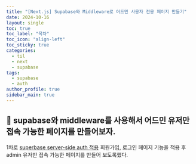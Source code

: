 ```yaml
---
title: "[Next.js] Supabase와 Middleware로 어드민 사용자 전용 페이지 만들기"
date: 2024-10-16
layout: single
toc: true
toc_label: "목차"
toc_icon: "align-left"
toc_sticky: true
categories:
  - til
  - next
  - supabase 
tags:
  - supabase
  - auth
author_profile: true
sidebar_main: true
---
```


## :ledger: supabase와 middleware를 사용해서 어드민 유저만 접속 가능한 페이지를 만들어보자.
1차로 [superbase server-side auth 적용](https://rarrit.github.io/til/next/supabase/nj24-next-supabase/) 회원가입, 로그인 페이지 기능을 적용 후 admin 유저만 접속 가능한 페이지를 만들어 보도록했다.
